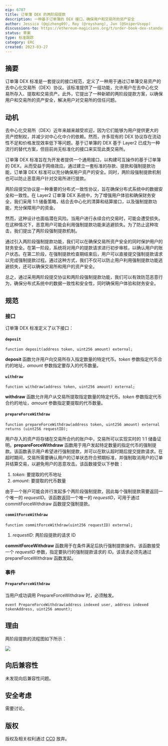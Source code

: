 ```yaml
---
eip: 6787
title: 订单簿 DEX 的两阶段提款
description: 一种基于订单簿的 DEX 接口，确保用户和交易所的资产安全
author: Jessica (@qizheng09), Roy (@royshang), Jun (@SniperUsopp)
discussions-to: https://ethereum-magicians.org/t/order-book-dex-standard/13573
status: 草案
type: 标准跟踪
category: ERC
created: 2023-03-27
---
```



## 摘要

订单簿 DEX 标准是一套提议的接口规范，定义了一种用于通过订单簿交易资产的去中心化交易所（DEX）协议。该标准提供了一组功能，允许用户在去中心化交易所存入、提取和交易资产。此外，它提出了一种新颖的两阶段提款方案，以确保用户和交易所的资产安全，解决用户对交易所的信任问题。

## 动机

去中心化交易所（DEX）近年来越来越受欢迎，因为它们能够为用户提供更大的资产控制权，并减少对中心化中介的依赖。然而，许多现有的 DEX 协议存在流动性不足和价格发现效率低下等问题。基于订单簿的 DEX 基于 Layer2 已成为一种流行的替代方案，但目前尚无标准化的接口来实现此类交易所。

订单簿 DEX 标准旨在为开发者提供一个通用接口，以构建可互操作的基于订单簿的 DEX，从而受益于网络效应。通过建立一套标准的存款、提款和强制提款功能，订单簿 DEX 标准可以充分确保用户资产的安全。同时，两阶段强制提款机制也可以防止恶意用户针对交易所进行提款。

两阶段提交协议是一种重要的分布式一致性协议，旨在确保分布式系统中的数据安全和一致性。在 Layer2 订单簿 DEX 系统中，为了增强用户体验和确保财务安全，我们采用 1:1 储备策略，结合去中心化的清算和结算接口，以及强制提款功能，充分保障用户的资金。

然而，这种设计也面临潜在风险。当用户进行永续合约交易时，可能会遭受损失。在这种情况下，恶意用户可能会利用强制提款功能来逃避损失。为了防止这种攻击，我们提出了两阶段强制提款机制。

通过引入两阶段强制提款功能，我们可以在确保交易所资产安全的同时保护用户的财务安全。在第一阶段，系统将对用户的提款请求进行初步审核，以确认用户的账户状态。在第二阶段，在强制提款检查期结束后，用户可以直接提交强制提款请求以完成强制提款过程。通过这种方式，我们不仅可以防止用户利用强制提款功能逃避损失，还可以确保交易所和用户的资产安全。

总之，通过采用两阶段提交协议和两阶段强制提款功能，我们可以有效防范恶意行为，确保分布式系统中的数据一致性和安全性，同时确保用户体验和财务安全。

## 规范

### 接口

订单簿 DEX 标准定义了以下接口：

#### `deposit`

`function deposit(address token, uint256 amount) external;`

**deposit** 函数允许用户向交易所存入指定数量的特定代币。*token* 参数指定代币合约的地址，*amount* 参数指定要存入的代币数量。

#### `withdraw`

`function withdraw(address token, uint256 amount) external;`

**withdraw** 函数允许用户从交易所提取指定数量的特定代币。*token* 参数指定代币合约的地址，*amount* 参数指定要提取的代币数量。

#### `prepareForceWithdraw`

`function prepareForceWithdraw(address token, uint256 amount) external returns (uint256 requestID);`

用户存入的资产将存储在交易所合约的账户中，交易所可以实现实时的 1:1 储备证明。**prepareForceWithdraw** 函数用于用户发起特定数量的指定代币的强制提款。该函数表示用户希望进行强制提款，并可以在默认超时期后提交提款请求。在超时期间，交易所需要确认用户的订单状态符合预期标准，并强制取消用户的订单并结算交易，以避免用户的恶意攻击。该函数接受以下参数：

1. *token*: 要提取的代币地址
2. *amount*: 要提取的代币数量

由于一个账户可能会并行发起多个两阶段强制提款，因此每个强制提款需要返回一个唯一的 *requestID*。该函数返回一个唯一的 *requestID*，可用于通过 commitForceWithdraw 函数提交强制提款。

#### `commitForceWithdraw`

`function commitForceWithdraw(uint256 requestID) external;`

1. *requestID*: 两阶段提款的请求 ID

**commitForceWithdraw** 函数用于在条件满足后执行强制提款操作。该函数接受一个 *requestID* 参数，指定要执行的强制提款请求的 ID。该请求必须先通过 prepareForceWithdraw 函数发起。

### 事件

#### `PrepareForceWithdraw`

当用户成功调用 PrepareForceWithdraw 时，必须触发。

`event PrepareForceWithdraw(address indexed user, address indexed tokenAddress, uint256 amount);`

## 理由

两阶段提款的流程图如下所示：

![](../assets/eip-6787/image1.png)

## 向后兼容性

未发现向后兼容性问题。

## 安全考虑

需要讨论。

## 版权

版权及相关权利通过 [CC0](../LICENSE.md) 放弃。